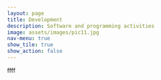 ```yaml
---
layout: page
title: Development
description: Software and programming activities
image: assets/images/pic11.jpg
nav-menu: true
show_tile: true
show_action: false
---
```


ffff